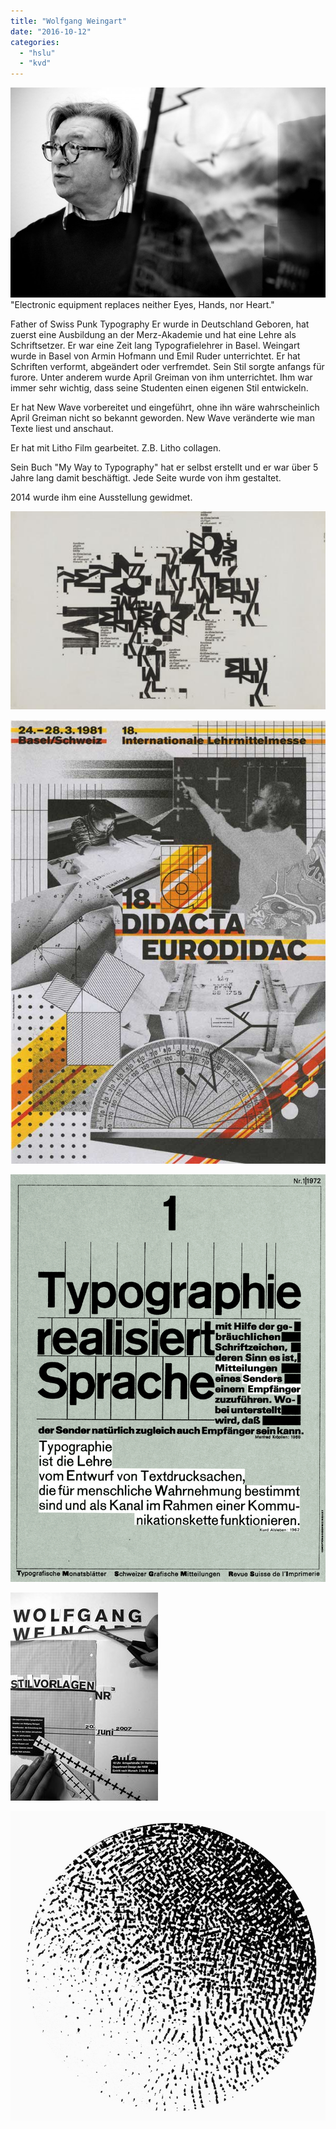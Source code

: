 ```yaml
---
title: "Wolfgang Weingart"
date: "2016-10-12"
categories: 
  - "hslu"
  - "kvd"
---
```


[![wolfgangweingart](./images/WolfgangWeingart.jpg)](http://blog.thecell.eu/wp-content/uploads/2016/10/WolfgangWeingart.jpg) "Electronic equipment replaces neither Eyes, Hands, nor Heart."

Father of Swiss Punk Typography Er wurde in Deutschland Geboren, hat zuerst eine Ausbildung an der Merz-Akademie und hat eine Lehre als Schriftsetzer. Er war eine Zeit lang Typografielehrer in Basel. Weingart wurde in Basel von Armin Hofmann und Emil Ruder unterrichtet. Er hat Schriften verformt, abgeändert oder verfremdet. Sein Stil sorgte anfangs für furore. Unter anderem wurde April Greiman von ihm unterrichtet. Ihm war immer sehr wichtig, dass seine Studenten einen eigenen Stil entwickeln.

Er hat New Wave vorbereitet und eingeführt, ohne ihn wäre wahrscheinlich April Greiman nicht so bekannt geworden. New Wave veränderte wie man Texte liest und anschaut.

Er hat mit Litho Film gearbeitet. Z.B. Litho collagen.

Sein Buch "My Way to Typography" hat er selbst erstellt und er war über 5 Jahre lang damit beschäftigt. Jede Seite wurde von ihm gestaltet.

2014 wurde ihm eine Ausstellung gewidmet.

[![wolfgangweingart1](./images/WolfgangWeingart1.jpg)](http://blog.thecell.eu/wp-content/uploads/2016/10/WolfgangWeingart1.jpg)

[![wolfgangweingart2](./images/WolfgangWeingart2.jpg)](http://blog.thecell.eu/wp-content/uploads/2016/10/WolfgangWeingart2.jpg)

[![wolfgangweingart3](./images/WolfgangWeingart3.jpg)](http://blog.thecell.eu/wp-content/uploads/2016/10/WolfgangWeingart3.jpg)

[![wolfgangweingart4](./images/WolfgangWeingart4.jpg)](http://blog.thecell.eu/wp-content/uploads/2016/10/WolfgangWeingart4.jpg)

[![wolfgangweingart5](./images/WolfgangWeingart5.jpg)](http://blog.thecell.eu/wp-content/uploads/2016/10/WolfgangWeingart5.jpg)
